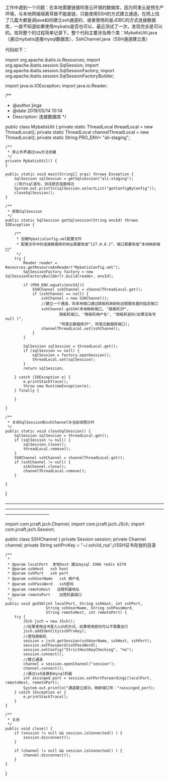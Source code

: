 工作中遇到一个问题：在本地需要链接阿里云环境的数据库，因为阿里云是预生产环境，与本地网络隔离导致不能直链，只能使用SSH的方式建立通道。在网上找了几篇大都是讲java如何建立ssh通道的，或者使用的是JDBC的方式连接数据库，一直不知道如果使用mybatis是否也可以，最近测试了一次，发现完全是可以的。现将整个的过程简单记录下。整个代码主要涉及两个类：MybatisUtil.java（通过mybatis连接mysql数据库）、SshChannel.java（SSH通道建立类）

代码如下：

import org.apache.ibatis.io.Resources;
import org.apache.ibatis.session.SqlSession;
import org.apache.ibatis.session.SqlSessionFactory;
import org.apache.ibatis.session.SqlSessionFactoryBuilder;
 
import java.io.IOException;
import java.io.Reader;
 
/**
 * @author jinga
 * @date 2019/05/14 10:14
 * Description: 连接数据库
 */
 
public class MybatisUtil {
    private static ThreadLocal<SqlSession> threadLocal = new ThreadLocal<SqlSession>();
    private static ThreadLocal<SSHChannel> channelThreadLocal = new ThreadLocal<SSHChannel>();
    private static String PRO_ENV= "ali-staging";
 
    /**
     * 禁止外界通过new方法创建
     */
    private MybatisUtil() {
    }
 
    public static void main(String[] args) throws Exception {
        SqlSession sqlSession = getSqlsession("ali-staging");
        //执行sql语句，测试是否连接成功
        System.out.println(sqlSession.selectList("getConfigByConfig"));
        closeSqlSession();
    }
 
    /**
     * 获取SqlSession
     */
    public static SqlSession getSqlsession(String envId) throws IOException {
 
        /**
         * 加载MybatisConfig.xml配置文件
         * 配置文件中的连接数据库的地址需要改成“127.0.0.1”，端口需要改成“本地映射端口”
         */
        try {
            Reader reader = Resources.getResourceAsReader("MybatisConfig.xml");
            SqlSessionFactory factory = new SqlSessionFactoryBuilder().build(reader, envId);
 
            if (PRO_ENV.equals(envId)){
                SSHChannel sshChannel = channelThreadLocal.get();
                if (sshChannel == null) {
                    sshChannel = new SSHChannel();
                    //建立一个通道，将本地端口通过跳板机映射到远程服务器的指定端口
                    sshChannel.goSSH(本地映射端口, "跳板机IP",
                            跳板机端口, "跳板机用户名", "跳板机密码(如果没有写 null )",
                            "阿里云数据库IP", 阿里云数据库端口);
                    channelThreadLocal.set(sshChannel);
                }
            }
 
            SqlSession sqlSession = threadLocal.get();
            if (sqlSession == null) {
                sqlSession = factory.openSession();
                threadLocal.set(sqlSession);
            }
            return sqlSession;
 
        } catch (IOException e) {
            e.printStackTrace();
            throw new RuntimeException(e);
        } finally {
 
        }
 
    }
 
    /**
     * 关闭SqlSession和sshChannel与当前线程分开
     */
    public static void closeSqlSession() {
        SqlSession sqlSession = threadLocal.get();
        if (sqlSession != null) {
            sqlSession.close();
            threadLocal.remove();
        }
        SSHChannel sshChannel = channelThreadLocal.get();
        if (sshChannel != null) {
            sshChannel.close();
            channelThreadLocal.remove();
        }
 
    }
}

——————————————————————————————————————————————————————————————————————————————————

import com.jcraft.jsch.Channel;
import com.jcraft.jsch.JSch;
import com.jcraft.jsch.Session;
 
public class SSHChannel {
    private Session session;
    private Channel channel;
    private String sshPrvKey = "~/.ssh/id_rsa";//SSH证书存放的目录
 
    /**
     *
     * @param localPort  本地host 建议mysql 3306 redis 6379
     * @param sshHost   ssh host
     * @param sshPort   ssh port
     * @param sshUserName   ssh 用户名
     * @param sshPassWord   ssh密码
     * @param remotoHost   远程机器地址
     * @param remotoPort	远程机器端口
     */
    public void goSSH(int localPort, String sshHost, int sshPort,
                      String sshUserName, String sshPassWord,
                      String remotoHost, int remotoPort) {
        try {
            JSch jsch = new JSch();
            //如果使用证书登入ssh的方式，如果使用密码可以不需要这行
            jsch.addIdentity(sshPrvKey);
            //登陆跳板机
            session = jsch.getSession(sshUserName, sshHost, sshPort);
            session.setPassword(sshPassWord);
            session.setConfig("StrictHostKeyChecking", "no");
            session.connect();
            //建立通道
            channel = session.openChannel("session");
            channel.connect();
            //通过ssh连接到mysql机器
            int assinged_port = session.setPortForwardingL(localPort, remotoHost, remotoPort);
            System.out.println("通道建立成功，映射端口号："+assinged_port);
        } catch (Exception e) {
            e.printStackTrace();
        }
    }
 
    /**
     * 关闭
     */
    public void close() {
        if (session != null && session.isConnected() ) {
            session.disconnect();
        }
 
        if (channel != null && session.isConnected() ) {
            channel.disconnect();
        }
    }
}